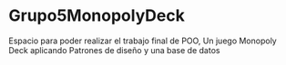 # Grupo5MonopolyDeck
Espacio para poder realizar el trabajo final de POO, Un juego Monopoly Deck aplicando Patrones de diseño y una base de datos
